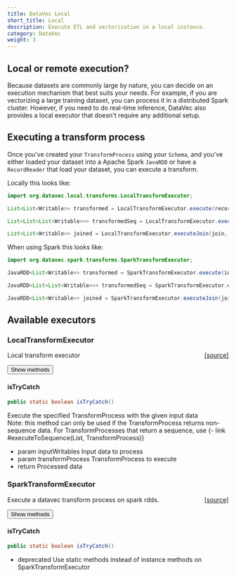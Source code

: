 ```yaml
---
title: DataVec Local
short_title: Local
description: Execute ETL and vectorization in a local instance.
category: DataVec
weight: 3
---
```


## Local or remote execution?

Because datasets are commonly large by nature, you can decide on an execution mechanism that best suits your needs. For example, if you are vectorizing a large training dataset, you can process it in a distributed Spark cluster. However, if you need to do real-time inference, DataVec also provides a local executor that doesn't require any additional setup.

## Executing a transform process

Once you've created your `TransformProcess` using your `Schema`, and you've either loaded your dataset into a Apache Spark `JavaRDD` or have a `RecordReader` that load your dataset, you can execute a transform.

Locally this looks like:

```java
import org.datavec.local.transforms.LocalTransformExecutor;

List<List<Writable>> transformed = LocalTransformExecutor.execute(recordReader, transformProcess)

List<List<List<Writable>>> transformedSeq = LocalTransformExecutor.executeToSequence(sequenceReader, transformProcess)

List<List<Writable>> joined = LocalTransformExecutor.executeJoin(join, leftReader, rightReader)
```

When using Spark this looks like:

```java
import org.datavec.spark.transforms.SparkTransformExecutor;

JavaRDD<List<Writable>> transformed = SparkTransformExecutor.execute(inputRdd, transformProcess)

JavaRDD<List<List<Writable>>> transformedSeq = SparkTransformExecutor.executeToSequence(inputSequenceRdd, transformProcess)

JavaRDD<List<Writable>> joined = SparkTransformExecutor.executeJoin(join, leftRdd, rightRdd)
```

## Available executors

### LocalTransformExecutor
<span style="float:right;"> [[source]](https://github.com/deeplearning4j/deeplearning4j/tree/master/datavec/datavec-local/src/main/java/org/datavec/local/transforms/LocalTransformExecutor.java) </span>

Local transform executor

<button class="btn btn-primary" type="button" data-toggle="collapse" data-target="#datavec-local/src/main/java/org/datavec/local/transforms/LocalTransformExecutor" aria-expanded="false" aria-controls="datavec-local/src/main/java/org/datavec/local/transforms/LocalTransformExecutor">Show methods</button>
<div class="collapse" id="datavec-local/src/main/java/org/datavec/local/transforms/LocalTransformExecutor"><div class="card card-body">

#### isTryCatch 
```java
public static boolean isTryCatch() 
```


Execute the specified TransformProcess with the given input data<br>
Note: this method can only be used if the TransformProcess returns non-sequence data. For TransformProcesses
that return a sequence, use {- link #executeToSequence(List, TransformProcess)}

- param inputWritables   Input data to process
- param transformProcess TransformProcess to execute
- return Processed data


</div></div>


### SparkTransformExecutor
<span style="float:right;"> [[source]](https://github.com/deeplearning4j/deeplearning4j/tree/master/datavec/datavec-spark/src/main/java/org/datavec/spark/transform/SparkTransformExecutor.java) </span>

Execute a datavec
transform process
on spark rdds.


<button class="btn btn-primary" type="button" data-toggle="collapse" data-target="#datavec-spark/src/main/java/org/datavec/spark/transform/SparkTransformExecutor" aria-expanded="false" aria-controls="datavec-spark/src/main/java/org/datavec/spark/transform/SparkTransformExecutor">Show methods</button>
<div class="collapse" id="datavec-spark/src/main/java/org/datavec/spark/transform/SparkTransformExecutor"><div class="card card-body">

#### isTryCatch 
```java
public static boolean isTryCatch() 
```


- deprecated Use static methods instead of instance methods on SparkTransformExecutor


</div></div>